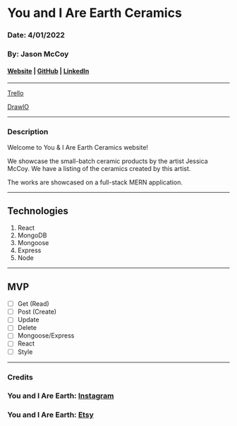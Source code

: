 # You and I Are Earth Ceramics

### Date: 4/01/2022

### By: Jason McCoy

#### [Website]() | [GitHub](https://github.com/MC-JSON) | [LinkedIn](https://www.linkedin.com/in/jason-mccoy-21b56022b/)

---

[Trello](https://trello.com/b/z5hmimiK/mern-project)

[DrawlO](https://app.diagrams.net/#G1CVEFtM7jK02GvulxLB7FQN8Lazh5vFjw)

---

### Description

Welcome to You & I Are Earth Ceramics website!

We showcase the small-batch ceramic products by the artist Jessica McCoy. We have a listing of the ceramics created by this artist.

The works are showcased on a full-stack MERN application.

---

## Technologies

1.  React
2.  MongoDB
3.  Mongoose
4.  Express
5.  Node

---

## **MVP**

- [ ] Get (Read)
- [ ] Post (Create)
- [ ] Update
- [ ] Delete
- [ ] Mongoose/Express
- [ ] React
- [ ] Style

---

### **Credits**

### You and I Are Earth: [Instagram](https://www.instagram.com/youandiareearthceramics/)

### You and I Are Earth: [Etsy](https://www.etsy.com/shop/YouandIareEarth)
